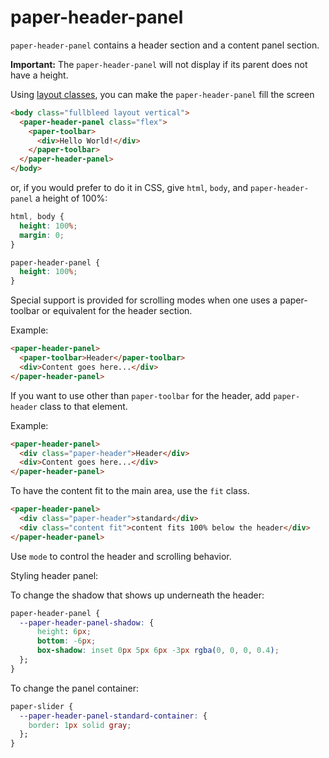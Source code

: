 # paper-header-panel

`paper-header-panel` contains a header section and a content panel section.

__Important:__ The `paper-header-panel` will not display if its parent does not have a height.

Using [layout classes](http://www.polymer-project.org/docs/polymer/layout-attrs.html), you can make
the `paper-header-panel` fill the screen

```html
<body class="fullbleed layout vertical">
  <paper-header-panel class="flex">
    <paper-toolbar>
      <div>Hello World!</div>
    </paper-toolbar>
  </paper-header-panel>
</body>
```

or, if you would prefer to do it in CSS, give `html`, `body`, and `paper-header-panel` a height of
100%:

```css
html, body {
  height: 100%;
  margin: 0;
}

paper-header-panel {
  height: 100%;
}
```

Special support is provided for scrolling modes when one uses a paper-toolbar or equivalent for the
header section.

Example:

```html
<paper-header-panel>
  <paper-toolbar>Header</paper-toolbar>
  <div>Content goes here...</div>
</paper-header-panel>
```

If you want to use other than `paper-toolbar` for the header, add `paper-header` class to that
element.

Example:

```html
<paper-header-panel>
  <div class="paper-header">Header</div>
  <div>Content goes here...</div>
</paper-header-panel>
```

To have the content fit to the main area, use the `fit` class.

```html
<paper-header-panel>
  <div class="paper-header">standard</div>
  <div class="content fit">content fits 100% below the header</div>
</paper-header-panel>
```

Use `mode` to control the header and scrolling behavior.

Styling header panel:

To change the shadow that shows up underneath the header:

```css
paper-header-panel {
  --paper-header-panel-shadow: {
      height: 6px;
      bottom: -6px;
      box-shadow: inset 0px 5px 6px -3px rgba(0, 0, 0, 0.4);
  };
}
```

To change the panel container:

```css
paper-slider {
  --paper-header-panel-standard-container: {
    border: 1px solid gray;
  };
}
```
